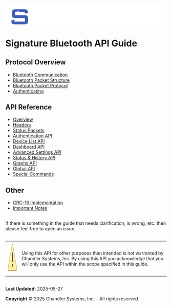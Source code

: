 ![Chandler Systems Logo](images/csi-logo.svg)

# Signature Bluetooth API Guide

## Protocol Overview

- [Bluetooth Communication](protocol-communication.md)
- [Bluetooth Packet Structure](protocol-packet-structure.md)
- [Bluetooth Packet Protocol](protocol-packet-protocol.md)
- [Authenticating](protocol-authenticating.md)

## API Reference

- [Overview](api-overview.md)
- [Headers](api-headers.md)
- [Status Packets](api-status-packets.md)
- [Authentication API](api-auth.md)
- [Device List API](api-device-list.md)
- [Dashboard API](api-dashboard.md)
- [Advanced Settings API](api-advanced-settings.md)
- [Status & History API](api-status-and-history.md)
- [Graphs API](api-graphs.md)
- [Global API](api-global.md)
- [Special Commands](api-special-commands.md)

## Other

- [CRC-16 Implementation](other-crc16.md)
- [Important Notes](other-important-notes.md)

<p style="margin-top: 30px;">
If there is something in the guide that needs clarification, is wrong, etc. then please feel free to open an issue.
</p>

<table border="0" style="border-collapse: collapse; border: none; margin-top: 30px; margin-bottom: 30px">
  <tr>
    <td style="vertical-align: middle;">
      <img src="images/error.svg" alt="Error Icon" style="height: 100px;" />
    </td>
    <td style="vertical-align: middle;">
      Using this API for other purposes than intended is not warranted by Chandler Systems, Inc. By using this API you acknowledge that you will only use the API within the scope specified in this guide.
    </td>
  </tr>
</table>

**Last Updated:** 2025-05-27

**Copyright** &copy; 2025 Chandler Systems, Inc. - All rights reserved
